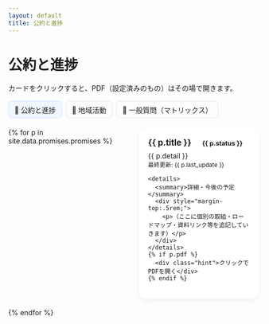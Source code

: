 ```yaml
---
layout: default
title: 公約と進捗
---
```


# 公約と進捗
<p>カードをクリックすると、PDF（設定済みのもの）はその場で開きます。</p>

<nav class="tabs">
  <a href="{{ site.baseurl }}/" class="active">📌 公約と進捗</a>
  <a href="{{ site.baseurl }}/pages/activity.html">🏡 地域活動</a>
  <a href="{{ site.baseurl }}/pages/matrix.html">💬 一般質問（マトリックス）</a>
</nav>

<div class="grid">
{% for p in site.data.promises.promises %}
  <div class="card {% if p.pdf %}is-clickable{% endif %}" {% if p.pdf %}data-pdf="{{ site.baseurl }}{{ p.pdf }}"{% endif %}>
    <div class="title">
      {{ p.title }}
      <span class="chip s-{{ p.status }}">{{ p.status }}</span>
    </div>
    <div>{{ p.detail }}</div>
    <small>最終更新: {{ p.last_update }}</small>

    <details>
      <summary>詳細・今後の予定</summary>
      <div style="margin-top:.5rem;">
        <p>（ここに個別の取組・ロードマップ・資料リンク等を追記していきます）</p>
      </div>
    </details>
    {% if p.pdf %}
      <div class="hint">クリックでPDFを開く</div>
    {% endif %}
  </div>
{% endfor %}
</div>

<!-- PDF モーダル -->
<dialog id="pdfModal">
  <div class="modal-head">
    <strong>資料</strong>
    <button id="closeModal" aria-label="閉じる">×</button>
  </div>
  <div class="modal-body">
    <object id="pdfViewer" type="application/pdf" width="100%" height="100%"></object>
  </div>
</dialog>

<style>
  /* タブ */
  .tabs { display:flex; gap:.5rem; margin:1rem 0 1.25rem; flex-wrap:wrap; }
  .tabs a { padding:.4rem .7rem; border:1px solid #e5e7eb; border-radius:8px; text-decoration:none; }
  .tabs a.active { background:#f0f7ff; border-color:#cfe2ff; }

  /* カード */
  .grid { display:grid; gap:1.2rem; grid-template-columns:1fr; }
  @media (min-width: 720px) { .grid { grid-template-columns:1fr 1fr; } }
  .card {
    border-radius: 16px; padding: 1.2rem; background:#fff;
    box-shadow: 0 4px 10px rgba(0,0,0,.05);
    transition: transform .2s ease, box-shadow .2s ease;
    position: relative;
  }
  .card:hover { transform: translateY(-4px); box-shadow: 0 6px 14px rgba(0,0,0,.1); }
  .is-clickable { cursor: pointer; }
  .title { font-weight:700; font-size:1.05rem; margin-bottom:.5rem; }
  .chip { font-size:.8rem; padding:.2rem .6rem; border-radius:999px; margin-left:.5rem; }
  .s-未着手 { background:#fee2e2; color:#991b1b; }
  .s-調整中 { background:#fef3c7; color:#92400e; }
  .s-実施中 { background:#d1fae5; color:#065f46; }
  .s-完了   { background:#bfdbfe; color:#1e40af; }
  .s-継続   { background:#ede9fe; color:#5b21b6; }
  .hint { position:absolute; right:12px; bottom:10px; font-size:.8rem; color:#6b7280; }

  /* モーダル */
  dialog#pdfModal {
    width: min(1000px, 92vw); height: min(80vh, 820px); border:none; padding:0; border-radius:14px;
    box-shadow: 0 20px 50px rgba(0,0,0,.25);
  }
  dialog::backdrop { background: rgba(0,0,0,.35); }
  .modal-head { display:flex; justify-content:space-between; align-items:center;
    padding:.6rem .9rem; border-bottom:1px solid #e5e7eb; background:#fafafa; }
  .modal-body { height: calc(100% - 46px); }
  #closeModal { border:none; background:#fff; width:32px; height:32px; border-radius:8px; cursor:pointer; font-size:1.1rem; }
  #closeModal:hover { background:#f3f4f6; }
  .modal-body object { width:100%; height:100%; display:block; }
</style>

<script>
  // カードクリックでPDFモーダルを開く（pdf が設定されているカードのみ）
  document.addEventListener('click', function(e){
    const card = e.target.closest('.card.is-clickable');
    if(!card) return;
    const pdf = card.getAttribute('data-pdf');
    if(!pdf) return;
    const viewer = document.getElementById('pdfViewer');
    viewer.setAttribute('data', pdf); // object の data 属性にセット
    document.getElementById('pdfModal').showModal();
  });

  document.getElementById('closeModal').addEventListener('click', function(){
    const dlg = document.getElementById('pdfModal');
    dlg.close();
    // 閉じたら PDF を外す（再オープンでリロードさせるため）
    document.getElementById('pdfViewer').removeAttribute('data');
  });
</script>

